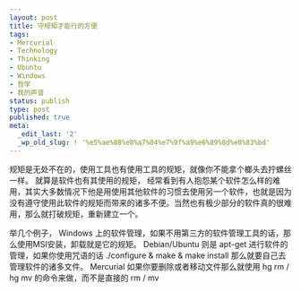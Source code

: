 ```yaml
---
layout: post
title: 守规矩才能行的方便
tags:
- Mercurial
- Technology
- Thinking
- Ubuntu
- Windows
- 哲学
- 我的声音
status: publish
type: post
published: true
meta:
  _edit_last: '2'
  _wp_old_slug: ! '%e5%ae%88%e8%a7%84%e7%9f%a9%e6%89%8d%e8%83%bd'
---
```

规矩是无处不在的，使用工具也有使用工具的规矩，就像你不能拿个榔头去拧螺丝一样。 就算是软件也有其使用的规矩， 经常看到有人抱怨某个软件怎么样的难用，其实大多数情况下他是用使用其他软件的习惯去使用另一个软件，也就是因为没有遵守使用此软件的规矩而带来的诸多不便。当然也有极少部分的软件真的很难用，那么就打破规矩，重新建立一个。

举几个例子，
Windows 上的软件管理，如果不用第三方的软件管理工具的话，那么使用MSI安装，卸载就是它的规矩。
Debian/Ubuntu 则是 apt-get 进行软件的管理，如果你使用咒语的话 ./configure & make & make install 那么就要自己去管理软件的诸多文件。
Mercurial 如果你要删除或者移动文件那么就使用 hg rm / hg mv 的命令来做，而不是直接的 rm / mv
